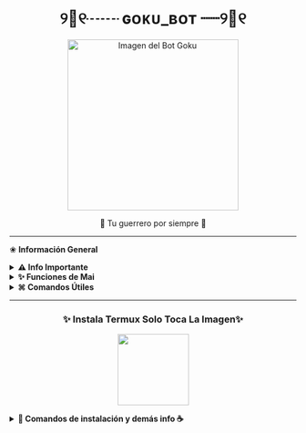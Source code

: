 <h1 align="center">୨🐉୧┈┈ ɢᴏᴋᴜ_ʙᴏᴛ ┈┈୨🐉୧</h1>
<p align="center"><img src="https://files.catbox.moe/jl731y.jpg" alt="Imagen del Bot Goku" width="300px"></p>
<p align="center">🌸 Tu guerrero por siempre 🌸</p>

---

❀ **Información General**

<details>
  <summary><b> ⚠️ Info Importante</b></summary>
  Este bot es un desarrollo independiente y NO está afiliado con WhatsApp Inc.  
  WhatsApp es una marca registrada de WhatsApp LLC.
</details>

<details>
  <summary><b> ✨ Funciones de Mai</b></summary>
  
  *Mai* está en constante evolución. Si encuentras errores, avisa al creador para mejorarlo.

  ✿ *Funciones destacadas*:
  - [x] Mensajes de bienvenida y despedida personalizados  
  - [x] Protección de grupo: antilink, antidelete, antifake  
  - [x] SubBots multiusuario  
  - [x] Juegos divertidos (RPG, verdad o reto, adivinanzas)  
  - [x] Chatbot estilo IA (Simsimi, GPT)  
  - [x] Sistema de economía con tienda  
  - [x] Menús personalizables y perfiles bonitos  
  - [x] Herramientas para admins  
  - [x] Conversión de stickers, audio, imágenes  
  - [x] Descargas de YouTube, Spotify, TikTok y más  
  - [x] Comandos +18 (activables)  
  - [ ] Comandos con botones interactivos  

</details>

<details>
  <summary><b> ⌘ Comandos Útiles</b></summary>

  ✦ *Info básica*  
  - `.ping`  
  - `.infobot`  
  - `.estado`  

  ✦ *Descargas*  
  - `.play`  
  - `.ytmp3` / `.ytmp4`  
  - `.spotify` / `.tiktok` / `.pinterest`  

  ✦ *Grupos*  
  - `.welcome on/off`  
  - `.antilink on/off`  
  - `.kick @user`  
  - `.linkgc`  
  - `.invocar`  

  ✦ *Diversión y Juegos*  
  - `.ppt`  
  - `.verdad` / `.reto`  
  - `.tictactoe` / `.mates` / `.adivinanza`  

  ✦ *IA y Chatbot*  
  - `.simi on/off`  
  - `.ia`  
  - `.dalle`  

  ✦ *Economía y RPG*  
  - `.reg` / `.perfil`  
  - `.trabajar` / `.aventura`  
  - `.work` / `.crime`

  ✦ *Stickers y Media*  
  - `.sticker`  
  - `.toimg` / `.tomp3`  
  - `.robar`  

  ✦ *Propietario*  
  - `.reiniciar`  
  - `.actualizar`  
  - `.bcgc` / `.addowner`  
</details>

---

<h3 align="center">✨ Instala Termux Solo Toca La Imagen✨</h3>

<a href="https://www.mediafire.com/file/llugt4zgj7g3n3u/com.termux_1020.apk/file">
  <p align="center"><img src="https://qu.ax/finc.jpg" height="125px"></p>
</a>

<details>
  <summary><b> 💾 Comandos de instalación y demás info ☕</b></summary>

<details> 
  
  <summary><b> ✎ Haz clic para ver los comandos </b></summary>

### **🌸 Instalación por termux :D**
> Nota: Copie y pegue los comandos en termux uno por uno.
```bash
termux-setup-storage
```

```bash
apt update && apt upgrade && pkg install -y git nodejs ffmpeg imagemagick yarn
```

```bash
git clone https://github.com/fedelanYTCLUB/Goku_bot-ST && cd Goku_bot-ST
```

```bash
yarn install
```

```bash
npm install
```

```bash
npm update
```

```bash
npm start
```

> Si aparece (Y/I/N/O/D/Z) [default=N] ? use la letra "y" + "ENTER" para continuar con la instalación

### **🌹 Activar en caso de detenerse en termux 🙈**

> Si después de instalar el bot en Termux se detiene (pantalla en blanco, pérdida de conexión a Internet, reinicio del dispositivo), sigue estos pasos:

❒ Abre Termux y navega al directorio del bot:
   
   ```bash
    cd MaiBot
   ```

❒ Inicia el bot nuevamente:
  
   ```bash
    npm start
   ```

### **Quieres Volverte owner del Bot? 🍀**

> Si después de instalar el bot en Termux y iniciar la session del bot (deseas poner tu número es la lista de owner pon este comando:

   ```bash
    cd MaiBot && nano settings.js
   ```

</details>

### **`➮ Enlaces útiles 💚`**

<details>
 <summary><b> 🜸 Enlaces Oficiales </b></summary>

 * Canal Oficial  [`Clickea 🤘`](https://whatsapp.com/channel/0029Vb5UfTC4CrfeKSamhp1f)
* Grupo Oficial [`Click Aqui 👻`](https://chat.whatsapp.com/GBcSWbfm3JO1HhmbdbnrsH)
* Comunidad Oficial [`Click aca 🐻‍❄️`](https://chat.whatsapp.com/KqkJwla1aq1LgaPiuFFtEY)
</details>

<details>
<summary><b> ✰ Contácto</b></summary>

* WhatsApp: [`Aquí`](https:/Wa.me/50493732693)

</details>

---

✧ **SKY-ULTRA-PLUS HOST 🌺** ✧

<a href="https://dash.skyultraplus.com/home">
<img src="https://qu.ax/zFzXF.png" height="125px">
</a>

---

ᥫ💚 **Propietario**

<a href="https://github.com/Ado926">
<img src="https://github.com/Ado926.png" width="130" height="130" alt="Ado926"/>
</a>
  
